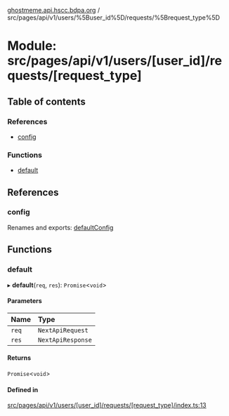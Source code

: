 [ghostmeme.api.hscc.bdpa.org](../README.md) / src/pages/api/v1/users/%5Buser_id%5D/requests/%5Brequest_type%5D

# Module: src/pages/api/v1/users/[user\_id]/requests/[request\_type]

## Table of contents

### References

- [config](src_pages_api_v1_users__user_id__requests__request_type_.md#config)

### Functions

- [default](src_pages_api_v1_users__user_id__requests__request_type_.md#default)

## References

### config

Renames and exports: [defaultConfig](src_backend_middleware.md#defaultconfig)

## Functions

### default

▸ **default**(`req`, `res`): `Promise`<`void`\>

#### Parameters

| Name | Type |
| :------ | :------ |
| `req` | `NextApiRequest` |
| `res` | `NextApiResponse` |

#### Returns

`Promise`<`void`\>

#### Defined in

[src/pages/api/v1/users/[user_id]/requests/[request_type]/index.ts:13](https://github.com/nhscc/ghostmeme.api.hscc.bdpa.org/blob/b50e614/src/pages/api/v1/users/[user_id]/requests/[request_type]/index.ts#L13)
